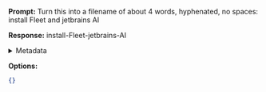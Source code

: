 **Prompt:**
Turn this into a filename of about 4 words, hyphenated, no spaces: install Fleet and jetbrains AI

**Response:**
install-Fleet-jetbrains-AI

<details><summary>Metadata</summary>

- Duration: 986 ms
- Datetime: 2023-07-14T22:28:44.820508
- Model: gpt-3.5-turbo-0613

</details>

**Options:**
```json
{}
```

